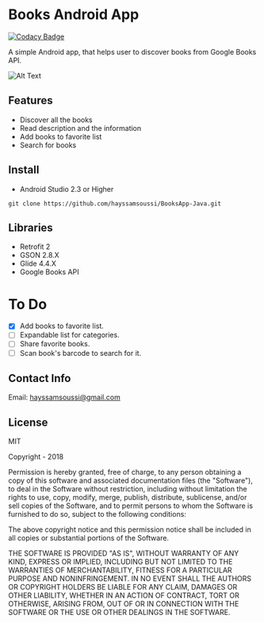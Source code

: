 # Books Android App 

[![Codacy Badge](https://api.codacy.com/project/badge/Grade/a3d75f0e308e4018bcccdde7daa7f6ef)](https://app.codacy.com/app/hayssamsoussi/BooksApp-Java?utm_source=github.com&utm_medium=referral&utm_content=hayssamsoussi/BooksApp-Java&utm_campaign=Badge_Grade_Dashboard)

A simple Android app, that helps user to discover books from Google Books API.

![Alt Text](https://media.giphy.com/media/Mb9MPcUYzLMG0oEdR8/giphy.gif)

## Features
*   Discover all the books
*   Read description and the information
*   Add books to favorite list
*   Search for books

## Install
- Android Studio 2.3 or Higher
```
git clone https://github.com/hayssamsoussi/BooksApp-Java.git
```

## Libraries
*   Retrofit 2
*   GSON 2.8.X
*   Glide 4.4.X
*   Google Books API

# To Do
*   [X] Add books to favorite list.
*   [ ] Expandable list for categories.
*   [ ] Share favorite books.
*   [ ] Scan book's barcode to search for it.

## Contact Info

Email: hayssamsoussi@gmail.com

## License

MIT

Copyright - 2018

Permission is hereby granted, free of charge, to any person obtaining a copy of this software and associated documentation files (the "Software"), to deal in the Software without restriction, including without limitation the rights to use, copy, modify, merge, publish, distribute, sublicense, and/or sell copies of the Software, and to permit persons to whom the Software is furnished to do so, subject to the following conditions:

The above copyright notice and this permission notice shall be included in all copies or substantial portions of the Software.

THE SOFTWARE IS PROVIDED "AS IS", WITHOUT WARRANTY OF ANY KIND, EXPRESS OR IMPLIED, INCLUDING BUT NOT LIMITED TO THE WARRANTIES OF MERCHANTABILITY, FITNESS FOR A PARTICULAR PURPOSE AND NONINFRINGEMENT. IN NO EVENT SHALL THE AUTHORS OR COPYRIGHT HOLDERS BE LIABLE FOR ANY CLAIM, DAMAGES OR OTHER LIABILITY, WHETHER IN AN ACTION OF CONTRACT, TORT OR OTHERWISE, ARISING FROM, OUT OF OR IN CONNECTION WITH THE SOFTWARE OR THE USE OR OTHER DEALINGS IN THE SOFTWARE.
